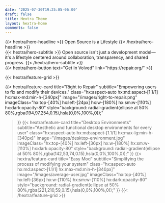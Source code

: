 ```yaml
---
date: '2025-07-30T19:25:05-06:00'
draft: false
title: Hextra Theme
layout: hextra-home
comments: false
---
```


<div class="hx:mt-6 hx:mb-6">
{{< hextra/hero-headline >}}
  Open Source is a Lifestyle
{{< /hextra/hero-headline >}}
</div>

<div class="hx:mb-12">
{{< hextra/hero-subtitle >}}
  Open source isn't just a development model—it's a lifestyle centered around collaboration, transparency, and shared progress.
{{< /hextra/hero-subtitle >}}
</div>

<div class="hx:mb-6">
{{< hextra/hero-button text="Get In Volved" link="https://repair.org/" >}}
</div>

<div class="hx:mt-6">

</div>

{{< hextra/feature-grid >}}

  {{< hextra/feature-card
    title="Right to Repair"
    subtitle="Empowering users to fix and modify their devices."
    class="hx:aspect-auto hx:md:aspect-[1.1/1] hx:max-md:min-h-[340px]"
    image="/images/right-to-repair.png"
    imageClass="hx:top-[40%] hx:left-[24px] hx:w-[180%] hx:sm:w-[110%] hx:dark:opacity-80"
    style="background: radial-gradient(ellipse at 50% 80%,rgba(194,97,254,0.15),hsla(0,0%,100%,0));"
  >}}
  {{< hextra/feature-card
    title="Desktop Environments"
    subtitle="Aesthetic and functional desktop environments for every user"
    class="hx:aspect-auto hx:md:aspect-[1.1/1] hx:max-lg:min-h-[340px]"
    image="/images/desktop-environment.jpg"
    imageClass="hx:top-[40%] hx:left-[36px] hx:w-[180%] hx:sm:w-[110%] hx:dark:opacity-80"
    style="background: radial-gradient(ellipse at 50% 80%,rgba(142,53,74,0.15),hsla(0,0%,100%,0));"
  >}}
  {{< hextra/feature-card
    title="Easy Mod"
    subtitle="Simplifying the process of modifying your system"
    class="hx:aspect-auto hx:md:aspect-[1.1/1] hx:max-md:min-h-[340px]"
    image="/images/average-user.jpg"
    imageClass="hx:top-[40%] hx:left-[36px] hx:w-[110%] hx:sm:w-[110%] hx:dark:opacity-80"
    style="background: radial-gradient(ellipse at 50% 80%,rgba(221,210,59,0.15),hsla(0,0%,100%,0));"
  >}}
{{< /hextra/feature-grid >}}
